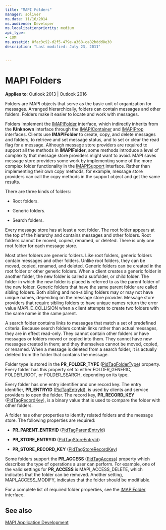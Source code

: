 ```yaml
---
title: "MAPI Folders"
manager: soliver
ms.date: 11/16/2014
ms.audience: Developer
ms.localizationpriority: medium
api_type:
- COM
ms.assetid: 8fac3c92-d2f5-479e-a368-ca82bddd8e30
description: "Last modified: July 23, 2011"
 
 
---
```


# MAPI Folders

  
  
**Applies to**: Outlook 2013 | Outlook 2016 
  
Folders are MAPI objects that serve as the basic unit of organization for messages. Arranged hierarchically, folders can contain messages and other folders. Folders make it easier to locate and work with messages.
  
Folders implement the [IMAPIFolder](imapifolderimapicontainer.md) interface, which indirectly inherits from the **IUnknown** interface through the [IMAPIContainer](imapicontainerimapiprop.md) and [IMAPIProp](imapipropiunknown.md) interfaces. Clients use **IMAPIFolder** to create, copy, and delete messages and folders, to retrieve and set message status, and to set or clear the read flag for a message. Although message store providers are required to support all the methods in **IMAPIFolder**, some methods introduce a level of complexity that message store providers might want to avoid. MAPI saves message store providers some work by implementing some of the more complex folder functionality in the [IMAPISupport](imapisupportiunknown.md) interface. Rather than implementing their own copy methods, for example, message store providers can call the copy methods in the support object and get the same results. 
  
There are three kinds of folders:
  
- Root folders.
    
- Generic folders.
    
- Search folders.
    
Every message store has at least a root folder. The root folder appears at the top of the hierarchy and contains messages and other folders. Root folders cannot be moved, copied, renamed, or deleted. There is only one root folder for each message store.
  
Most other folders are generic folders. Like root folders, generic folders contain messages and other folders. Unlike root folders, they can be moved, copied, renamed, and deleted. Generic folders can be created in the root folder or other generic folders. When a client creates a generic folder in another folder, the new folder is called a subfolder, or child folder. The folder in which the new folder is placed is referred to as the parent folder of the new folder. Generic folders that have the same parent folder are called sibling folders. Both sibling and non-sibling folders may or may not have unique names, depending on the message store provider. Message store providers that require sibling folders to have unique names return the error value MAPI_E_COLLISION when a client attempts to create two folders with the same name in the same parent. 
  
A search folder contains links to messages that match a set of predefined criteria. Because search folders contain links rather than actual messages, they are in effect read-only. They cannot contain other folders or have messages or folders moved or copied into them. They cannot have new messages created in them; and they themselves cannot be moved, copied, or renamed. When a message is deleted from a search folder, it is actually deleted from the folder that contains the message.
  
Folder type is stored in the **PR_FOLDER_TYPE** ([PidTagFolderType](pidtagfoldertype-canonical-property.md)) property. Every folder has this property set to either FOLDER_GENERIC, FOLDER_ROOT, or FOLDER_SEARCH, depending on its type.
  
Every folder has one entry identifier and one record key. The entry identifier, **PR_ENTRYID** ([PidTagEntryId](pidtagentryid-canonical-property.md)), is used by clients and service providers to open the folder. The record key, **PR_RECORD_KEY** ([PidTagRecordKey](pidtagrecordkey-canonical-property.md)), is a binary value that is used to compare the folder with other folders. 
  
A folder has other properties to identify related folders and the message store. The following properties are required:
  
- **PR_PARENT_ENTRYID** ([PidTagParentEntryId](pidtagparententryid-canonical-property.md))
    
- **PR_STORE_ENTRYID** ([PidTagStoreEntryId](pidtagstoreentryid-canonical-property.md))
    
- **PR_STORE_RECORD_KEY** ([PidTagStoreRecordKey](pidtagstorerecordkey-canonical-property.md))
    
Some folders support the **PR_ACCESS** ([PidTagAccess](pidtagaccess-canonical-property.md)) property which describes the type of operations a user can perform. For example, one of the valid settings for **PR_ACCESS** is MAPI_ACCESS_DELETE, which indicates that the folder can be removed. Another setting, MAPI_ACCESS_MODIFY, indicates that the folder should be modifiable. 
  
For a complete list of required folder properties, see the [IMAPIFolder](imapifolderimapicontainer.md) interface. 
  
## See also



[MAPI Application Development](mapi-application-development.md)

